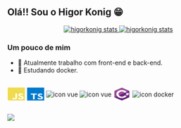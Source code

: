 ## Olá!! Sou o Higor Konig 😁
<div align="center">
  <a href="https://github.com/higorkonig"> 
     <img alt="higorkonig stats" height="180em" src="https://github-readme-stats.vercel.app/api?username=higorkonig&show_icons=true&theme=dracula&include_all_commits=true&count_private=true&locale=pt-br" />
     <img alt="higorkonig stats" height="180em" src="https://github-readme-stats.vercel.app/api/top-langs/?username=higorkonig&theme=dracula&layout=compact&locale=pt-br&hide=shell,html,css" />
  </a>
  </br>
</div>

### Um pouco de mim

- 🔭 Atualmente trabalho com front-end e back-end.
- 🌱 Estudando docker.

<div style="display: inline_block"><br>
  <img align="center" alt="icon js" height="30" width="40" src="https://raw.githubusercontent.com/devicons/devicon/master/icons/javascript/javascript-plain.svg">
  <img align="center" alt="icon ts" height="30" width="40" src="https://raw.githubusercontent.com/devicons/devicon/master/icons/typescript/typescript-plain.svg">
  <img align="center" alt="icon vue" height="30" width="40" src="https://cdn.jsdelivr.net/gh/devicons/devicon/icons/vuejs/vuejs-original.svg">
  <img align="center" alt="icon vue" height="30" width="40" src="https://cdn.jsdelivr.net/gh/devicons/devicon/icons/dotnetcore/dotnetcore-original.svg">
  <img align="center" alt="icon csharp" height="30" width="40" src="https://raw.githubusercontent.com/devicons/devicon/master/icons/csharp/csharp-original.svg">
  <img align="center" alt="icon docker" height="30" width="40" src="https://cdn.jsdelivr.net/gh/devicons/devicon/icons/docker/docker-original.svg">
</div>

## 
 
<div>
  <a href="https://www.linkedin.com/in/higor-konig/" target="_blank"><img src="https://img.shields.io/badge/-LinkedIn-%230077B5?style=for-the-badge&logo=linkedin&logoColor=white" target="_blank"></a> 
</div>
